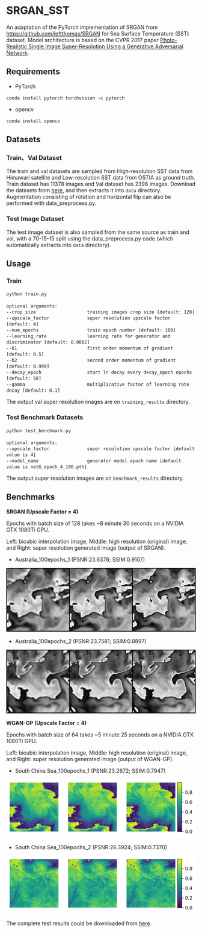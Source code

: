 # SRGAN_SST
An adaptation of the PyTorch implementation of SRGAN from https://github.com/leftthomas/SRGAN for Sea Surface Temperature (SST) dataset. Model architecture is based on the CVPR 2017 paper [Photo-Realistic Single Image Super-Resolution Using a Generative Adversarial Network](https://arxiv.org/abs/1609.04802).

## Requirements
- PyTorch
```
conda install pytorch torchvision -c pytorch
```
- opencv
```
conda install opencv
```

## Datasets

### Train、Val Dataset
The train and val datasets are sampled from High-resolution SST data from Himawari satellite and Low-resolution SST data from OSTIA as ground truth.
Train dataset has 11378 images and Val dataset has 2398 images.
Download the datasets from [here](https://www.ncei.noaa.gov/access/metadata/landing-page/bin/iso?id=gov.noaa.nodc:GHRSST-AHI_H09-STAR-L3C), and then extracts it into `data` directory.
Augmentation consisting of rotation and horizontal flip can also be performed with data_preprocess.py.

### Test Image Dataset
The test image dataset is also sampled from the same source as train and val, with a 70-15-15 split using the data_preprocess.py code (which automatically extracts into `data` directory).

## Usage

### Train
```
python train.py

optional arguments:
--crop_size                   training images crop size [default: 128]
--upscale_factor              super resolution upscale factor [default: 4]
--num_epochs                  train epoch number [default: 100]
--learning_rate               learning rate for generator and discriminator [default: 0.0002]
--b1                          first order momentum of gradient [default: 0.5]
--b2                          second order momentum of gradient [default: 0.999]
--decay_epoch                 start lr decay every decay_epoch epochs [default: 50]
--gamma                       multiplicative factor of learning rate decay [default: 0.1]
```
The output val super resolution images are on `training_results` directory.

### Test Benchmark Datasets
```
python test_benchmark.py

optional arguments:
--upscale_factor              super resolution upscale factor [default value is 4]
--model_name                  generator model epoch name [default value is netG_epoch_4_100.pth]
```
The output super resolution images are on `benchmark_results` directory.

## Benchmarks
**SRGAN (Upscale Factor = 4)**

Epochs with batch size of 128 takes ~8 minute 30 seconds on a NVIDIA GTX 1080Ti GPU. 

Left: bicubic interpolation image, Middle: high resolution (original) image, and Right: super resolution generated image (output of SRGAN).

- Australia_100epochs_1 (PSNR:23.6378; SSIM:0.9107)

![Australia](images/1.png)

- Australia_100epochs_2 (PSNR:23.7581; SSIM:0.8897)

![Australia](images/2.png)

**WGAN-GP (Upscale Factor = 4)**

Epochs with batch size of 64 takes ~5 minute 25 seconds on a NVIDIA GTX 1080Ti GPU. 

Left: bicubic interpolation image, Middle: high resolution (original) image, and Right: super resolution generated image (output of WGAN-GP).

- South China Sea_100epochs_1 (PSNR:23.2672; SSIM:0.7947)

![Australia](images/3.png)

- South China Sea_100epochs_2 (PSNR:26.3924; SSIM:0.7370)

![Australia](images/4.png)

The complete test results could be downloaded from [here](https://github.com/SimonTsh/SRGAN_SST/tree/master/benchmark_results).

